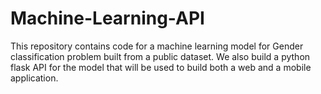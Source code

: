 # Machine-Learning-API
This repository contains code for a machine learning model for Gender classification problem built from a public dataset. We also build a python flask API for the model that will be used to build both a web and a mobile application.
